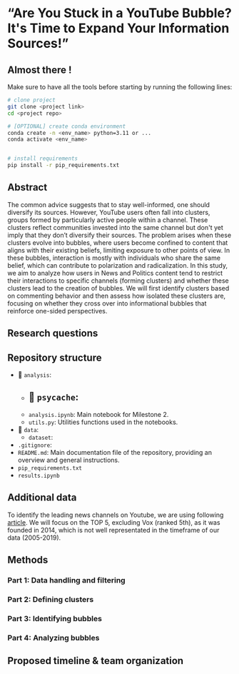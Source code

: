 # “Are You Stuck in a YouTube Bubble? It's Time to Expand Your Information Sources!”
## Almost there !
Make sure to have all the tools before starting by running the following lines:
```bash
# clone project
git clone <project link>
cd <project repo>

# [OPTIONAL] create conda environment
conda create -n <env_name> python=3.11 or ...
conda activate <env_name>


# install requirements
pip install -r pip_requirements.txt
```

## Abstract
The common advice suggests that to stay well-informed, one should diversify its sources.  However, YouTube users often fall into clusters, groups formed by particularly active people within a channel. These clusters reflect communities invested into the same channel but don't yet imply that they don’t diversify their sources.
The problem arises when these clusters evolve into bubbles, where users become confined to content that aligns with their existing beliefs, limiting exposure to other points of view. In these bubbles, interaction is mostly with individuals who share the same belief, which can contribute to polarization and radicalization.
In this study, we aim to analyze how users in News and Politics content tend to restrict their interactions to specific channels (forming clusters) and whether these clusters lead to the creation of bubbles. We will first identify clusters based on commenting behavior and then assess how isolated these clusters are, focusing on whether they cross over into informational bubbles that reinforce one-sided perspectives.

## Research questions

## Repository structure
- 📁 `analysis`: 
   - 📁 `psycache`:
      - 
   - `analysis.ipynb`: Main notebook for Milestone 2.
   - `utils.py`: Utilities functions used in the notebooks.
- :file_folder: `data`:
  - `dataset`: 
- `.gitignore`:
- `README.md`: Main documentation file of the repository, providing an overview and general instructions.
- `pip_requirements.txt`
- `results.ipynb` 

## Additional data
To identify the leading news channels on Youtube, we are using following [article]( https://pressgazette.co.uk/media-audience-and-business-data/media_metrics/youtube-news-publishers-2023-gb-news-piers-morgan-cnn-fox/). We will focus on the TOP 5, excluding Vox (ranked 5th), as it was founded in 2014, which is not well representated in the timeframe of our data (2005-2019).

## Methods

### Part 1: Data handling and filtering
### Part 2: Defining clusters
### Part 3: Identifying bubbles
### Part 4: Analyzing bubbles

## Proposed timeline & team organization
